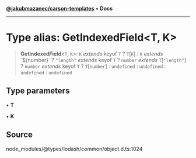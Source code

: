 [**@jakubmazanec/carson-templates**](../../../README.md) • **Docs**

---

# Type alias: GetIndexedField\<T, K\>

> **GetIndexedField**\<`T`, `K`\>: `K` _extends_ keyof `T` ? `T`\[`K`\] : `K` _extends_
> \`$\{number\}\` ? `"length"` _extends_ keyof `T` ? `number` _extends_ `T`\[`"length"`\] ? `number`
> _extends_ keyof `T` ? `T`\[`number`\] : `undefined` : `undefined` : `undefined` : `undefined`

## Type parameters

• **T**

• **K**

## Source

node_modules/@types/lodash/common/object.d.ts:1024
